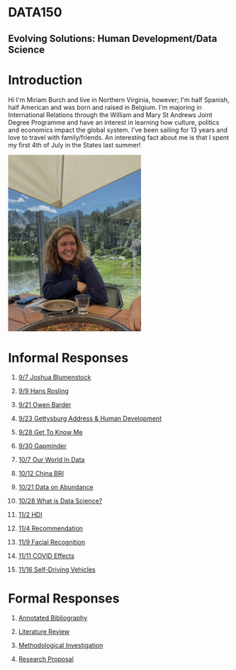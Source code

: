 # DATA150

## Evolving Solutions: Human Development/Data Science


# Introduction 

Hi I'm Miriam Burch and live in Northern Virginia, however; I'm half Spanish, half American and was born and raised in Belgium.  I'm majoring in International Relations through the William and Mary St Andrews Joint Degree Programme and have an interest in learning how culture, politics and economics impact the global system.  I've been sailing for 13 years and love to travel with family/friends.  An interesting fact about me is that I spent my first 4th of July in the States last summer!
 
<img src= "IMG_2107.jpeg" width=300>

#  Informal Responses

1. [9/7 Joshua Blumenstock](blumenstock.md)

2. [9/9 Hans Rosling](hansrosling.md)

3. [9/21 Owen Barder](owenbarder.md)

4. [9/23 Gettysburg Address & Human Development](humandevelopment.md)

5. [9/28 Get To Know Me](gettoknowme.md)

6. [9/30 Gapminder](gapminderessay.md)

7. [10/7 Our World In Data](ourworldindataessay.md)

8. [10/12 China BRI](chinasplan.md)

9. [10/21 Data on Abundance](dataonabundance.md)

10. [10/28 What is Data Science?](1028essay.md)

11. [11/2 HDI](112essay.md)

12. [11/4 Recommendation](114essay.md)

14. [11/9 Facial Recognition](119essay.md)

15. [11/11 COVID Effects](1111essay.md)

16. [11/16 Self-Driving Vehicles](1116essay.md)

# Formal Responses

1. [Annotated Bibliography](annotatedbibliography.md)

2. [Literature Review](literaturereview.md) 

3. [Methodological Investigation](results.md)

4. [Research Proposal](researchproposal.html)



